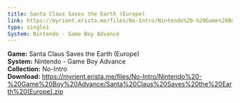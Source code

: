 ```yaml
---
title: Santa Claus Saves the Earth (Europe)
link: https://myrient.erista.me/files/No-Intro/Nintendo%20-%20Game%20Boy%20Advance/Santa%20Claus%20Saves%20the%20Earth%20(Europe).zip
type: single1
System: Nintendo - Game Boy Advance
---
```

<b>Game:</b> Santa Claus Saves the Earth (Europe)<br>
<b>System:</b> Nintendo - Game Boy Advance<br>
<b>Collection:</b> No-Intro<br>
<b>Download:</b> https://myrient.erista.me/files/No-Intro/Nintendo%20-%20Game%20Boy%20Advance/Santa%20Claus%20Saves%20the%20Earth%20(Europe).zip
